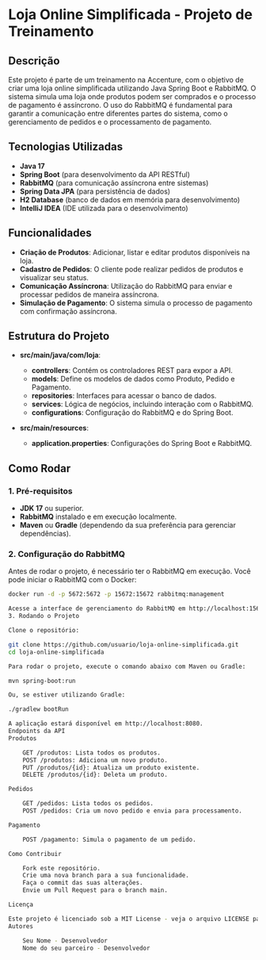 # Loja Online Simplificada - Projeto de Treinamento

## Descrição

Este projeto é parte de um treinamento na Accenture, com o objetivo de criar uma loja online simplificada utilizando Java Spring Boot e RabbitMQ. O sistema simula uma loja onde produtos podem ser comprados e o processo de pagamento é assíncrono. O uso do RabbitMQ é fundamental para garantir a comunicação entre diferentes partes do sistema, como o gerenciamento de pedidos e o processamento de pagamento.

## Tecnologias Utilizadas

- **Java 17**
- **Spring Boot** (para desenvolvimento da API RESTful)
- **RabbitMQ** (para comunicação assíncrona entre sistemas)
- **Spring Data JPA** (para persistência de dados)
- **H2 Database** (banco de dados em memória para desenvolvimento)
- **IntelliJ IDEA** (IDE utilizada para o desenvolvimento)

## Funcionalidades

- **Criação de Produtos**: Adicionar, listar e editar produtos disponíveis na loja.
- **Cadastro de Pedidos**: O cliente pode realizar pedidos de produtos e visualizar seu status.
- **Comunicação Assíncrona**: Utilização do RabbitMQ para enviar e processar pedidos de maneira assíncrona.
- **Simulação de Pagamento**: O sistema simula o processo de pagamento com confirmação assíncrona.

## Estrutura do Projeto

- **src/main/java/com/loja**:
  - **controllers**: Contém os controladores REST para expor a API.
  - **models**: Define os modelos de dados como Produto, Pedido e Pagamento.
  - **repositories**: Interfaces para acessar o banco de dados.
  - **services**: Lógica de negócios, incluindo interação com o RabbitMQ.
  - **configurations**: Configuração do RabbitMQ e do Spring Boot.
  
- **src/main/resources**:
  - **application.properties**: Configurações do Spring Boot e RabbitMQ.

## Como Rodar

### 1. Pré-requisitos
- **JDK 17** ou superior.
- **RabbitMQ** instalado e em execução localmente.
- **Maven** ou **Gradle** (dependendo da sua preferência para gerenciar dependências).

### 2. Configuração do RabbitMQ
Antes de rodar o projeto, é necessário ter o RabbitMQ em execução. Você pode iniciar o RabbitMQ com o Docker:

```bash
docker run -d -p 5672:5672 -p 15672:15672 rabbitmq:management

Acesse a interface de gerenciamento do RabbitMQ em http://localhost:15672 com o usuário guest e a senha guest.
3. Rodando o Projeto

Clone o repositório:

git clone https://github.com/usuario/loja-online-simplificada.git
cd loja-online-simplificada

Para rodar o projeto, execute o comando abaixo com Maven ou Gradle:

mvn spring-boot:run

Ou, se estiver utilizando Gradle:

./gradlew bootRun

A aplicação estará disponível em http://localhost:8080.
Endpoints da API
Produtos

    GET /produtos: Lista todos os produtos.
    POST /produtos: Adiciona um novo produto.
    PUT /produtos/{id}: Atualiza um produto existente.
    DELETE /produtos/{id}: Deleta um produto.

Pedidos

    GET /pedidos: Lista todos os pedidos.
    POST /pedidos: Cria um novo pedido e envia para processamento.

Pagamento

    POST /pagamento: Simula o pagamento de um pedido.

Como Contribuir

    Fork este repositório.
    Crie uma nova branch para a sua funcionalidade.
    Faça o commit das suas alterações.
    Envie um Pull Request para o branch main.

Licença

Este projeto é licenciado sob a MIT License - veja o arquivo LICENSE para mais detalhes.
Autores

    Seu Nome - Desenvolvedor
    Nome do seu parceiro - Desenvolvedor
